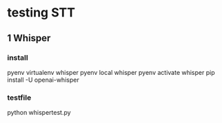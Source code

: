 # testing STT

## 1 Whisper
### install
pyenv virtualenv whisper
pyenv local whisper
pyenv activate whisper 
pip install -U openai-whisper

### testfile
python whispertest.py
